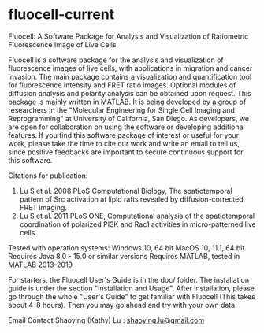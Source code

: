 # fluocell-current
Fluocell: A Software Package for Analysis and Visualization of Ratiometric Fluorescence Image of Live Cells

Fluocell is a software package for the analysis and visualization of fluorescence images of live cells, with applications in  migration and cancer invasion. The main package contains a visualization and quantification tool for fluorescence intensity and FRET ratio images. Optional modules of diffusion analysis and polarity analysis can be obtained upon request. This package is mainly written in MATLAB. It is being developed by a group of researchers in the "Molecular Engineering for Single Cell 
Imaging and Reprogramming" at University of California, San Diego. As developers, we are open for collaboration on using the 
software or developing additional features. If you find this software package of interest or useful for your work, please 
take the time to cite our work and write an email to tell us, since positive feedbacks are important to secure continuous 
support for this software.

Citations for publication:
1. Lu S et al. 2008 PLoS Computational Biology, The spatiotemporal pattern of Src activation at lipid rafts revealed by 
diffusion-corrected FRET imaging. 
2. Lu S et al. 2011 PLoS ONE, Computational analysis of the spatiotemporal coordination of polarized PI3K and Rac1 activities 
in micro-patterned live cells.

Tested with operation systems: 
  Windows 10, 64 bit
  MacOS 10, 11.1, 64 bit
Requires Java 8.0 - 15.0 or similar versions
Requires MATLAB, tested in MATLAB 2013-2019 

For starters, the Fluocell User's Guide is in the doc/ folder. The installation guide is under the section "Installation and Usage". After installation, please go through the whole "User's Guide" to get familiar with Fluocell (This takes about 4-8 hours). Then you may go ahead and try with your own data. 

Email Contact Shaoying (Kathy) Lu : shaoying.lu@gmail.com

